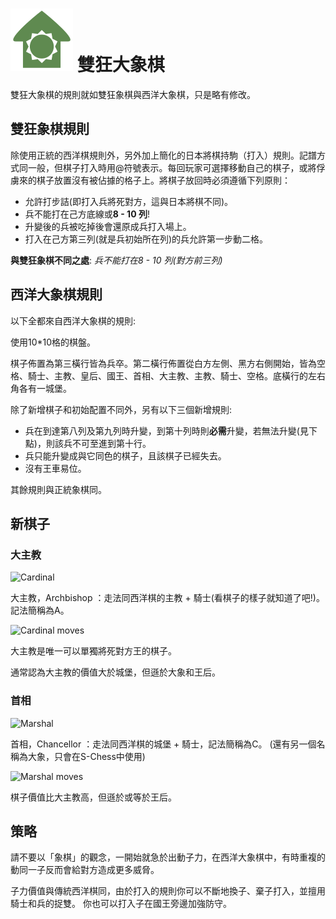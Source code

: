 # ![Grandhouse](https://github.com/gbtami/pychess-variants/blob/master/static/icons/Grandhouse.svg) 雙狂大象棋

雙狂大象棋的規則就如雙狂象棋與西洋大象棋，只是略有修改。

## 雙狂象棋規則

除使用正統的西洋棋規則外，另外加上簡化的日本將棋持駒（打入）規則。記譜方式同一般，但棋子打入時用@符號表示。每回玩家可選擇移動自己的棋子，或將俘虜來的棋子放置沒有被佔據的格子上。將棋子放回時必須遵循下列原則：

* 允許打步詰(即打入兵將死對方，這與日本將棋不同)。
* 兵不能打在己方底線或**8 - 10 列**!
* 升變後的兵被吃掉後會還原成兵打入場上。
* 打入在己方第三列(就是兵初始所在列)的兵允許第一步動二格。

**與雙狂象棋不同之處**: *兵不能打在8 - 10 列(對方前三列)*

## 西洋大象棋規則

以下全都來自西洋大象棋的規則:

使用10\*10格的棋盤。

棋子佈置為第三橫行皆為兵卒。第二橫行佈置從白方左側、黑方右側開始，皆為空格、騎士、主教、皇后、國王、首相、大主教、主教、騎士、空格。底橫行的左右角各有一城堡。

除了新增棋子和初始配置不同外，另有以下三個新增規則:

* 兵在到達第八列及第九列時升變，到第十列時則**必需**升變，若無法升變(見下點)，則該兵不可至進到第十行。
* 兵只能升變成與它同色的棋子，且該棋子已經失去。
* 沒有王車易位。

其餘規則與正統象棋同。

## 新棋子

### 大主教

![Cardinal](https://github.com/gbtami/pychess-variants/blob/master/static/images/CVariantsGuide/Princesses.png)

大主教，Archbishop ：走法同西洋棋的主教 + 騎士(看棋子的樣子就知道了吧!)。記法簡稱為A。

![Cardinal moves](https://github.com/gbtami/pychess-variants/blob/master/static/images/CVariantsGuide/Archbishop.png)


大主教是唯一可以單獨將死對方王的棋子。

通常認為大主教的價值大於城堡，但遜於大象和王后。

### 首相

![Marshal](https://github.com/gbtami/pychess-variants/blob/master/static/images/CVariantsGuide/Empresses.png)

首相，Chancellor ：走法同西洋棋的城堡 + 騎士，記法簡稱為C。 (還有另一個名稱為大象，只會在S-Chess中使用)

![Marshal moves](https://github.com/gbtami/pychess-variants/blob/master/static/images/CVariantsGuide/Chancellor.png)


棋子價值比大主教高，但遜於或等於王后。

## 策略


請不要以「象棋」的觀念，一開始就急於出動子力，在西洋大象棋中，有時重複的動同一子反而會給對方造成更多威脅。

子力價值與傳統西洋棋同，由於打入的規則你可以不斷地換子、棄子打入，並擅用騎士和兵的捉雙。 你也可以打入子在國王旁邊加強防守。
